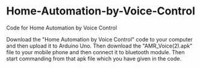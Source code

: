 # Home-Automation-by-Voice-Control
Code for Home Automation by Voice Control

Download the "Home Automation by Voice Control" code to your computer and then upload it to Arduino Uno.
Then download the "AMR_Voice(2).apk" file to your mobile phone and then connect it to bluetooth module.
Then start commanding from that apk file which you have given in the code.
